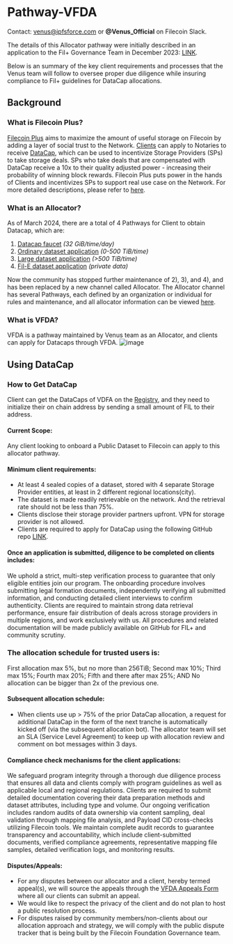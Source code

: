 # Pathway-VFDA

Contact: venus@ipfsforce.com or **@Venus_Official** on Filecoin Slack.

The details of this Allocator pathway were initially described in an application to the Fil+ Governance Team in December 2023: [LINK](https://github.com/filecoin-project/notary-governance/issues/1035).

Below is an summary of the key client requirements and processes that the Venus team will follow to oversee proper due diligence while insuring compliance to Fil+ guidelines for DataCap allocations.

## Background

### What is Filecoin Plus?
[Filecoin Plus](https://github.com/filecoin-project/FIPs/blob/master/FIPS/fip-0003.md) aims to maximize the amount of useful storage on Filecoin by adding a layer of social trust to the Network. [Clients](https://github.com/filecoin-project/filecoin-plus-client-onboarding#client) can apply to Notaries to receive [DataCap](https://github.com/filecoin-project/filecoin-plus-client-onboarding#datacap), which can be used to incentivize Storage Providers (SPs) to take storage deals. SPs who take deals that are compensated with DataCap receive a 10x to their quality adjusted power - increasing their probability of winning block rewards. Filecoin Plus puts power in the hands of Clients and incentivizes SPs to support real use case on the Network.
For more detailed descriptions, please refer to [here](https://github.com/filecoin-project/FIPs/blob/master/FIPS/fip-0003.md).

### What is an Allocator?
As of March 2024, there are a total of 4 Pathways for Client to obtain Datacap, which are:
1. [Datacap faucet](https://verify.glif.io/) *(32 GiB/time/day)*
2. [Ordinary dataset application](https://github.com/filecoin-project/filecoin-plus-client-onboarding/issues)  *(0-500 TiB/time)*
3. [Large dataset application](https://github.com/filecoin-project/filecoin-plus-large-datasets/issues)  *(>500 TiB/time)*
4. [Fil-E dataset application](https://github.com/filecoin-project/filecoin-plus-large-datasets/issues)  *(private data)*

Now the community has stopped further maintenance of 2), 3), and 4), and has been replaced by a new channel called Allocator. The Allocator channel has several Pathways, each defined by an organization or individual for rules and maintenance, and all allocator information can be viewed [here](https://github.com/filecoin-project/notary-governance/issues?q=allocator).

### What is VFDA?
VFDA is a pathway maintained by Venus team as an Allocator, and clients can apply for Datacaps through VFDA.
![image](https://github.com/VenusOfficial/Pathway-VFDA/assets/155081686/a96ec32b-37a4-4c69-86ce-bb32455b8a39)


## Using DataCap
### How to Get DataCap
Client can get the DataCaps of VDFA on the [Registry](https://github.com/VenusOfficial/Pathway-VFDA/issues/new/choose), and they need to initialize their on chain address by sending a small amount of FIL to their address.

#### Current Scope:
Any client looking to onboard a Public Dataset to Filecoin can apply to this allocator pathway.

#### Minimum client requirements:
- At least 4 sealed copies of a dataset, stored with 4 separate Storage Provider entities, at least in 2 different regional locations(city).
- The dataset is made readily retrievable on the network. And the retrieval rate should not be less than 75%.
- Clients disclose their storage provider partners upfront. VPN for storage provider is not allowed.
- Clients are required to apply for DataCap using the following GitHub repo [LINK](https://github.com/VenusOfficial/Pathway-VFDA/issues/new/choose).

#### Once an application is submitted, diligence to be completed on clients includes:
We uphold a strict, multi-step verification process to guarantee that only eligible entities join our program. The onboarding procedure involves submitting legal formation documents, independently verifying all submitted information, and conducting detailed client interviews to confirm authenticity. Clients are required to maintain strong data retrieval performance, ensure fair distribution of deals across storage providers in multiple regions, and work exclusively with us. All procedures and related documentation will be made publicly available on GitHub for FIL+ and community scrutiny.


### The allocation schedule for trusted users is:
First allocation max 5%, but no more than 256TiB; 
Second max 10%; 
Third max 15%; 
Fourth max 20%; 
Fifth and there after max 25%;
AND No allocation can be bigger than 2x of the previous one. 



#### Subsequent allocation schedule:
- When clients use up > 75% of the prior DataCap allocation, a request for additional DataCap in the form of the next tranche is automatically kicked off (via the subsequent allocation bot). The allocator team will set an SLA (Service Level Agreement) to keep up with allocation review and comment on bot messages within 3 days.

#### Compliance check mechanisms for the client applications:
We safeguard program integrity through a thorough due diligence process that ensures all data and clients comply with program guidelines as well as applicable local and regional regulations. Clients are required to submit detailed documentation covering their data preparation methods and dataset attributes, including type and volume. Our ongoing verification includes random audits of data ownership via content sampling, deal validation through mapping file analysis, and Payload CID cross-checks utilizing Filecoin tools. We maintain complete audit records to guarantee transparency and accountability, which include client-submitted documents, verified compliance agreements, representative mapping file samples, detailed verification logs, and monitoring results.

#### Disputes/Appeals:
- For any disputes between our allocator and a client, hereby termed appeal(s), we will source the appeals through the [VFDA Appeals Form](https://docs.google.com/forms/d/1ihy6HsxJlHmoThrMhVsvHFumoQ1BHIKYCNkEQIlM7UU/edit?pli=1) where all our clients can submit an appeal.
- We would like to respect the privacy of the client and do not plan to host a public resolution process.
- For disputes raised by community members/non-clients about our allocation approach and strategy, we will comply with the public dispute tracker that is being built by the Filecoin Foundation Governance team.
